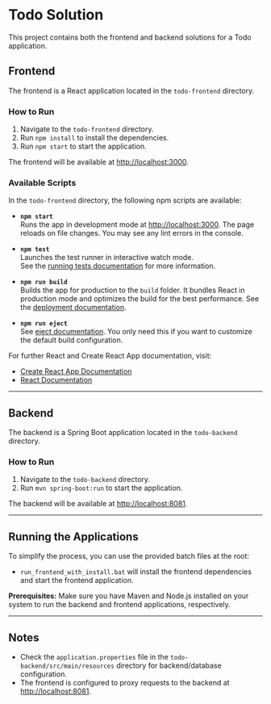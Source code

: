 # Todo Solution

This project contains both the frontend and backend solutions for a Todo application.

## Frontend

The frontend is a React application located in the `todo-frontend` directory.

### How to Run

1. Navigate to the `todo-frontend` directory.
2. Run `npm install` to install the dependencies.
3. Run `npm start` to start the application.

The frontend will be available at [http://localhost:3000](http://localhost:3000).

### Available Scripts

In the `todo-frontend` directory, the following npm scripts are available:

- **`npm start`**  
  Runs the app in development mode at [http://localhost:3000](http://localhost:3000). The page reloads on file changes. You may see any lint errors in the console.

- **`npm test`**  
  Launches the test runner in interactive watch mode.  
  See the [running tests documentation](https://facebook.github.io/create-react-app/docs/running-tests) for more information.

- **`npm run build`**  
  Builds the app for production to the `build` folder. It bundles React in production mode and optimizes the build for the best performance. See the [deployment documentation](https://facebook.github.io/create-react-app/docs/deployment).

- **`npm run eject`**  
  See [eject documentation](https://facebook.github.io/create-react-app/docs/available-scripts#npm-run-eject). You only need this if you want to customize the default build configuration.

For further React and Create React App documentation, visit:
- [Create React App Documentation](https://facebook.github.io/create-react-app/docs/getting-started)
- [React Documentation](https://reactjs.org/)

---

## Backend

The backend is a Spring Boot application located in the `todo-backend` directory.

### How to Run

1. Navigate to the `todo-backend` directory.
2. Run `mvn spring-boot:run` to start the application.

The backend will be available at [http://localhost:8081](http://localhost:8081).

---

## Running the Applications

To simplify the process, you can use the provided batch files at the root:

- `run_frontend_with_install.bat` will install the frontend dependencies and start the frontend application.

**Prerequisites:** Make sure you have Maven and Node.js installed on your system to run the backend and frontend applications, respectively.

---

## Notes

- Check the `application.properties` file in the `todo-backend/src/main/resources` directory for backend/database configuration.
- The frontend is configured to proxy requests to the backend at [http://localhost:8081](http://localhost:8081).
